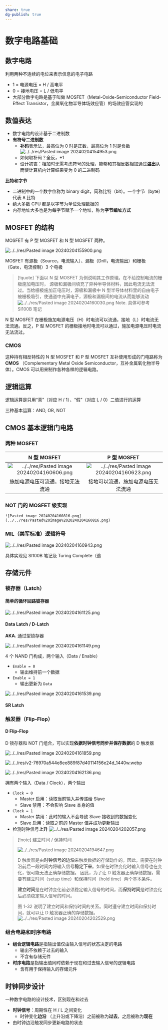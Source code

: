 ```yaml
---
share: true
dg-publish: true
---
```



# 数字电路基础

## 数字电路

利用两种不连续的电位来表示信息的电子电路

- 1 = 电源电压 = H / 高电平
- 0 = 接地电压 = L / 低电平
- 大部分数字电路是基于叫做 MOSFET（Metal-Oxide-Semiconductor Field-Effect Transistor，金属氧化物半导体场效应管）的场效应管实现的

## 数值表达

- 数字电路的设计基于二进制数
- **有符号二进制数**
	- **补码**表示法，最高位为 0 时是正数，最高位为 1 时是负数
	  ![../../res/Pasted image 20240204154953.png](../../res/Pasted%20image%2020240204154953.png)
	- 如何取补码？全反，+1
	- 设计初衷：相加时无需考虑符号的处理，能够和其相反数相加通过**溢出**从而使计算机内计算结果变为 0 的二进制码

**比特和字节**

- 二进制中的一个数字位称为 binary digit，简称比特（bit）。一个字节（byte）代表 8 比特
- 绝大多数 CPU 都是以字节为单位处理数据的
- 内存地址大多也是为每字节赋予一个地址，称为**字节编址方式**

## MOSFET 的结构

MOSFET 有 P 型 MOSFET 和 N 型 MOSFET 两种。

![../../res/Pasted image 20240204155900.png](../../res/Pasted%20image%2020240204155900.png)

MOSFET 有源极（Source，电流输入）、漏极（Drill，电流输出）和栅极（Gate，电流控制）3 个电极

> [!quote]
> 下面以 N 型 MOSFET 为例说明其工作原理。在不给控制电流的栅极施加电压时， 源极和漏极间填充了异种半导体材料，因此电流无法流过。当给栅极施加正电压时，源极和漏极中 N 型半导体材料里的自由电子被栅极吸引，使通道中充满电子，源极和漏极间的电流从而能够流动
> ![../../res/Pasted image 20240204160030.png](../../res/Pasted%20image%2020240204160030.png)
> Note. 具体可参考 SI100B 笔记

N 型 MOSFET 在栅极施加电源电压（H）时电流可以流通，接地（L）时电流无法流通。反之，P 型 MOSFET 的栅极接地时电流可以通过，施加电源电压时电流无法流过。

### CMOS

这种持有相反特性的 N 型 MOSFET 和 P 型 MOSFET 互补使用形成的门电路称为 **CMOS** （Complementary Metal Oxide Semiconductor，互补金属氧化物半导体）。CMOS 可以用来制作各种各样的逻辑电路。

## 逻辑运算

逻辑运算是只用“真”（对应 H / 1）、“假”（对应 L / 0）二值进行的运算

三种基本运算：AND, OR, NOT

## CMOS 基本逻辑门电路

### 两种 MOSFET

| N 型 MOSFET | P 型 MOSFET |
| :---: | :---: |
| ![../../res/Pasted image 20240204160606.png](../../res/Pasted%20image%2020240204160606.png) | ![../../res/Pasted image 20240204160623.png](../../res/Pasted%20image%2020240204160623.png) |
| 施加电源电压可流通，接地无法流通 | 接地可以流通，施加电源电压无法流通 |

### NOT 门的 MOSFET 级实现

	![Pasted image 20240204160816.png](../../res/Pasted%20image%2020240204160816.png)

### MIL（美军标准）逻辑符号

![../../res/Pasted image 20240204160943.png](../../res/Pasted%20image%2020240204160943.png)

具体实现见 SI100B 笔记及 Turing Complete（逃

## 存储元件

### 锁存器（Latch）

#### 简单的循环回路锁存器

![../../res/Pasted image 20240204161125.png](../../res/Pasted%20image%2020240204161125.png)

#### Data Latch / D-Latch

**AKA.** 通过型锁存器

![../../res/Pasted image 20240204161149.png](../../res/Pasted%20image%2020240204161149.png)

4 个 NAND 门构成，两个输入（Data / Enable）
- `Enable = 0`
	- 输出维持前一个数据
- `Enable = 1`
	- 输出更新为 `Data`

![../../res/Pasted image 20240204161539.png](../../res/Pasted%20image%2020240204161539.png)

#### SR Latch

###  触发器（Flip-Flop）

#### D Flip-Flop

D 锁存器和 NOT 门组合，可以实现**依据时钟信号同步并保存数据**的 D 触发器

![../../res/Pasted image 20240204161859.png](../../res/Pasted%20image%2020240204161859.png)

![../../res/v2-76970a544e8ee889f87d40114156e24d_1440w.webp](../../res/v2-76970a544e8ee889f87d40114156e24d_1440w.webp)

![../../res/Pasted image 20240204162136.png](../../res/Pasted%20image%2020240204162136.png)

拥有两个输入（Data / Clock），两个输出

- `Clock = 0`
	- Master 启用：读取当前输入并传递给 Slave
	- Slave 禁用：不会影响 Slave 本身的值
- `Clock = 1`
	- Master 禁用：此时的输入不会导致 Slave 接收到的数据变化
	- Slave 启用：读取之前的 Master 值并成功更新输出
- 检测时钟信号**上升** ![../../res/Pasted image 20240204202057.png](../../res/Pasted%20image%2020240204202057.png)

> [!note] 建立时间 / 保持时间
> 
> ![../../res/Pasted image 20240204194647.png](../../res/Pasted%20image%2020240204194647.png)
> 
> D 触发器是由**时钟信号的边沿**来触发数据的存储动作的。因此，需要在时钟沿前后一段时间内将输入信号**稳定下来**。如果在时钟变化时输入信号也在变化，很可能无法正确存储数据。
> 因此，为了让 D 触发器正确存储数据，需要有建立时间（setup time）和保持时间（hold time）两个基本条件。
> 
> **建立时间**是在时钟变化前必须稳定输入信号的时间，而**保持时间**是时钟变化后必须稳定输入信号的时间。 
> 
> 图 1-32 说明了建立时间和保持时间的关系。同时遵守建立时间和保持时间，就可以让 D 触发器正确的存储数据。
> ![../../res/Pasted image 20240204202529.png](../../res/Pasted%20image%2020240204202529.png)

### 组合电路和时序电路

- **组合逻辑电路**是指输出值仅由输入信号的状态决定的电路
	- 输出不依赖于过去的输入
	- 不含有存储元件
- **时序电路**是指输出值同时依赖于现在和过去输入信号的逻辑电路
	- 含有用于保持输入的存储元件

## 时钟同步设计

一种数字电路的设计技术，区别现在和过去

- **时钟信号**：周期性在 H / L 之间变化
	- 时钟变化**边沿** （上升沿或下降沿）之前被称为**过去**，之后被称为**现在**
- 由时钟边沿触发同步更新电路的状态